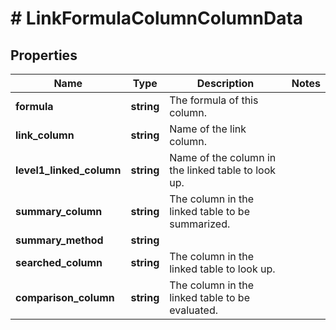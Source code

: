 # # LinkFormulaColumnColumnData

## Properties

Name | Type | Description | Notes
------------ | ------------- | ------------- | -------------
**formula** | **string** | The formula of this column. |
**link_column** | **string** | Name of the link column. |
**level1_linked_column** | **string** | Name of the column in the linked table to look up. |
**summary_column** | **string** | The column in the linked table to be summarized. |
**summary_method** | **string** |  |
**searched_column** | **string** | The column in the linked table to look up. |
**comparison_column** | **string** | The column in the linked table to be evaluated. |

